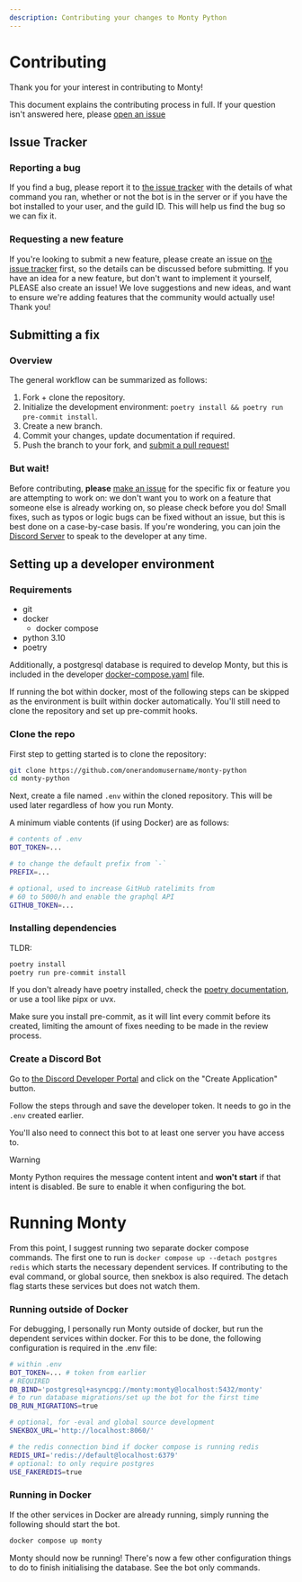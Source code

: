 ```yaml
---
description: Contributing your changes to Monty Python
---
```


# Contributing

Thank you for your interest in contributing to Monty!

This document explains the contributing process in full. If your question isn't
answered here, please
[open an issue](https://github.com/onerandomusername/monty-python/issues)

## Issue Tracker

### Reporting a bug

If you find a bug, please report it to
[the issue tracker](https://github.com/onerandomusername/monty-python/issues/new/choose)
with the details of what command you ran, whether or not the bot is in the
server or if you have the bot installed to your user, and the guild ID. This
will help us find the bug so we can fix it.

### Requesting a new feature

If you're looking to submit a new feature, please create an issue on
[the issue tracker](https://github.com/onerandomusername/monty-python/issues/new/choose)
first, so the details can be discussed before submitting. If you have an idea
for a new feature, but don't want to implement it yourself, PLEASE also create
an issue! We love suggestions and new ideas, and want to ensure we're adding
features that the community would actually use! Thank you!

## Submitting a fix

### Overview

The general workflow can be summarized as follows:

1. Fork + clone the repository.
1. Initialize the development environment:
    `poetry install && poetry run pre-commit install`.
1. Create a new branch.
1. Commit your changes, update documentation if required.
1. Push the branch to your fork, and
    [submit a pull request!](https://github.com/onerandomusername/monty-python/pull/new)

### But wait!

Before contributing, **please**
[make an issue](https://github.com/onerandomusername/monty-python/issues/new/choose)
for the specific fix or feature you are attempting to work on: we don't want you
to work on a feature that someone else is already working on, so please check
before you do! Small fixes, such as typos or logic bugs can be fixed without an
issue, but this is best done on a case-by-case basis. If you're wondering, you
can join the [Discord Server](https://discord.gg/mPscM4FjWB) to speak to the
developer at any time.

## Setting up a developer environment

### Requirements

- git
- docker
    - docker compose
- python 3.10
- poetry

Additionally, a postgresql database is required to develop Monty, but this is
included in the developer
[docker-compose.yaml](https://github.com/onerandomusername/monty-python/blob/main/docker-compose.yaml)
file.

If running the bot within docker, most of the following steps can be skipped as
the environment is built within docker automatically. You'll still need to clone
the repository and set up pre-commit hooks.

### Clone the repo

First step to getting started is to clone the repository:

```sh
git clone https://github.com/onerandomusername/monty-python
cd monty-python
```

Next, create a file named `.env` within the cloned repository. This will be used
later regardless of how you run Monty.

A minimum viable contents (if using Docker) are as follows:

```sh
# contents of .env
BOT_TOKEN=...

# to change the default prefix from `-`
PREFIX=...

# optional, used to increase GitHub ratelimits from
# 60 to 5000/h and enable the graphql API
GITHUB_TOKEN=...
```

### Installing dependencies

TLDR:

```sh
poetry install
poetry run pre-commit install
```

If you don't already have poetry installed, check the
[poetry documentation](https://python-poetry.org/), or use a tool like pipx or
uvx.

Make sure you install pre-commit, as it will lint every commit before its
created, limiting the amount of fixes needing to be made in the review process.

### Create a Discord Bot

Go to
[the Discord Developer Portal](https://discord.com/developers/applications) and
click on the "Create Application" button.

Follow the steps through and save the developer token. It needs to go in the
`.env` created earlier.

You'll also need to connect this bot to at least one server you have access to.

> [!WARNING]
> Monty Python requires the message content intent and **won't start** if that
> intent is disabled. Be sure to enable it when configuring the bot.

# Running Monty

From this point, I suggest running two separate docker compose commands. The
first one to run is `docker compose up --detach postgres redis` which starts the
necessary dependent services. If contributing to the eval command, or global
source, then snekbox is also required. The detach flag starts these services but
does not watch them.

### Running outside of Docker

For debugging, I personally run Monty outside of docker, but run the dependent
services within docker. For this to be done, the following configuration is
required in the .env file:

```sh
# within .env
BOT_TOKEN=... # token from earlier
# REQUIRED
DB_BIND='postgresql+asyncpg://monty:monty@localhost:5432/monty'
# to run database migrations/set up the bot for the first time
DB_RUN_MIGRATIONS=true

# optional, for -eval and global source development
SNEKBOX_URL='http://localhost:8060/'

# the redis connection bind if docker compose is running redis
REDIS_URI='redis://default@localhost:6379'
# optional: to only require postgres
USE_FAKEREDIS=true
```

### Running in Docker

If the other services in Docker are already running, simply running the
following should start the bot.

```sh
docker compose up monty
```

Monty should now be running! There's now a few other configuration things to do
to finish initialising the database. See the bot only commands.
